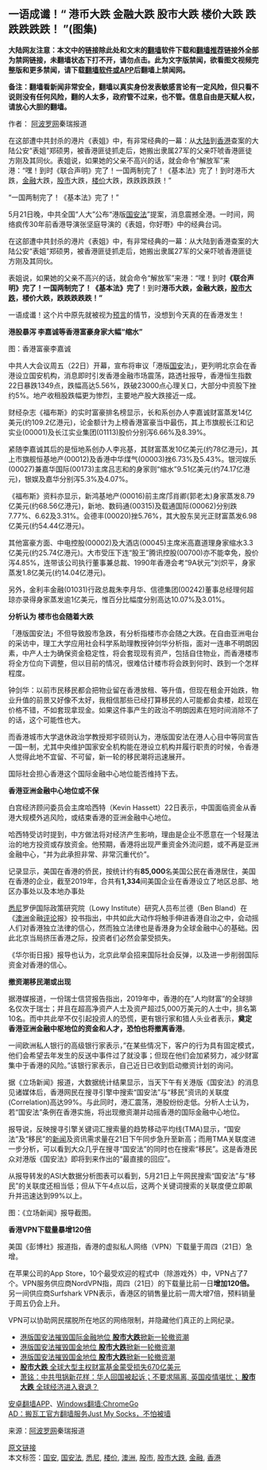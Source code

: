  <h2>一语成谶！“ 港币大跌 金融大跌 股市大跌 楼价大跌 跌跌跌跌跌！ ”(图集)</h2> <p class="notice"><b>大陆网友注意：本文中的链接除此处和文末的<a href="https://github.com/bannedbook/fanqiang" >翻墙</a>软件下载和<a href="https://github.com/killgcd/justmysocks/blob/master/README.md">翻墙推荐</a>链接外全部为禁网链接，未翻墙状态下打不开，请勿点击。此为文字版禁闻，欲看图文视频完整版和更多禁闻，请下载<a href="https://github.com/bannedbook/fanqiang">翻墙软件或APP</a>后翻墙上禁闻网。</p><p>备注：翻墙看新闻非常安全，翻墙以真实身份发表敏感言论有一定风险，但只看不说则没有任何风险，翻的人太多，政府管不过来，也不管。信息自由是天赋人权，请放心大胆的翻墙。</b></p>  <div class="entry"> <p>作者： <span class='wp_keywordlink_affiliate'><a href="https://www.aboluowang.com/" title="阿波罗网" target="_blank">阿波罗网</a></span>秦瑞报道</p> <p id="summary">在这部遭中共封杀的港片《表姐》中，有非常经典的一幕：从<span class='wp_keywordlink_affiliate'><a href="https://www.bannedbook.org/" title="大陆" target="_blank">大陆</a></span>到<a href="https://www.bannedbook.org/bnews/tag/%e9%a6%99%e6%b8%af/" class="st_tag internal_tag" rel="tag" title="标签 香港 下的日志">香港</a>查案的大陆公安“表姐”郑硕男，被香港匪徒抓走后，她搬出隶属27军的父亲吓唬香港匪徒方刚及其同伙。表姐说，如果她的父亲不高兴的话，就会命令“解放军”来港：“嘿！到时《联合声明》完了！一国两制完了！《基本法》完了！到时港币大跌，<a href="https://www.bannedbook.org/bnews/tag/%E9%87%91%E8%9E%8D/" class="st_tag internal_tag" rel="tag" title="标签 金融 下的日志">金融</a>大跌，<a href="https://www.bannedbook.org/bnews/tag/%e8%82%a1%e5%b8%82/" class="st_tag internal_tag" rel="tag" title="标签 股市 下的日志">股市</a>大跌，<a href="https://www.bannedbook.org/bnews/tag/%E6%A5%BC%E4%BB%B7/" class="st_tag internal_tag" rel="tag" title="标签 楼价 下的日志">楼价</a>大跌，跌跌跌跌跌！”</p> <p id="conimg">“一国两制完了！《基本法》完了！”</p> <p>5月21日晚，中共全国“人大”公布“港版<a href="https://www.bannedbook.org/bnews/tag/%e5%9b%bd%e5%ae%89%e6%b3%95/" class="st_tag internal_tag" rel="tag" title="标签 国安法 下的日志">国安法</a>”提案，消息震撼全港。一时间，网络疯传30年前香港导演张坚庭导演的《表姐，你好嘢》中的经典台词。</p> <p>在这部遭中共封杀的港片《表姐》中，有非常经典的一幕：从大陆到香港查案的大陆公安“表姐”郑硕男，被香港匪徒抓走后，她搬出隶属27军的父亲吓唬香港匪徒方刚及其同伙。</p> <p>表姐说，如果她的父亲不高兴的话，就会命令“解放军”来港：“嘿！到时<strong>《联合声明》完了！一国两制完了！《基本法》完了</strong>！到时<strong>港币大跌，金融大跌，<a href="https://www.bannedbook.org/bnews/tag/%E8%82%A1%E5%B8%82%E5%A4%A7%E8%B7%8C/" class="st_tag internal_tag" rel="tag" title="标签 股市大跌 下的日志">股市大跌</a>，楼价大跌，跌跌跌跌跌！”</strong></p> <p>一语成谶！这个片中原先就被视为<span class='wp_keywordlink'><a href="https://www.bannedbook.org/forum5/" title="预言玄学禁书下载" rel="nofollow">预言</a></span>的情节，没想到今天真的在香港发生！</p> <p><strong><span>港股暴泻 李嘉诚等香港富豪身家大幅“缩水”</span></strong></p> <p>图：香港富豪李嘉诚</p>  <p>中共人大会议周五（22日）开幕，宣布将审议「港版<a href="https://www.bannedbook.org/bnews/tag/%E5%9B%BD%E5%AE%89/" class="st_tag internal_tag" rel="tag" title="标签 国安 下的日志">国安</a>法」，更列明北京会在香港设立国安机构，消息即时引发香港金融市场震荡，路透社报导，香港恒生指数22日暴跌1349点，跌幅高达5.56%，跌破23000点心理关口，大部分中资股下挫约5%。地产收租股跌幅更为惨烈，主要地产股大跌接近一成。</p> <p>财经杂志《福布斯》的实时富豪排名榜显示，长和系创办人李嘉诚财富蒸发14亿美元(约109.2亿港元)，论金额计为上榜香港富豪当中最伤，其上市旗舰长江和记实业(00001)及长江实业集团(01113)股价分别泻6.66%及8.39%。</p> <p>紧随李嘉诚其后的是恒地系创办人李兆基，其财富蒸发10亿美元(约78亿港元)，其上市旗舰恒基地产(00012)及香港中华煤气(00003)挫6.73%及5.43%。银河娱乐(00027)兼嘉华国际(00173)主席吕志和的身家则“缩水”9.51亿美元(约74.17亿港元)，银娱及嘉华分别泻5.3%及4.07%。</p> <p>《福布斯》资料亦显示，新鸿基地产(00016)前主席邝肖卿(郭老太)身家蒸发8.79亿美元(约68.56亿港元)，新地、数码通(00315)及载通国际(00062)分别跌7.77%、6.62及3.31%。会德丰(00020)挫5.76%，其大股东吴光正财富蒸发6.98亿美元(约54.44亿港元)。</p> <p>其他富豪方面、中电控股(00002)及大酒店(00045)主席米高嘉道理身家缩水3.3亿美元(约25.74亿港元)。大市受压下连“股王”腾讯控股(00700)亦不能幸免，股价泻4.85%，连带该公司执行董事兼总裁、1990年香港会考“9A状元”刘炽平，身家蒸发1.8亿美元(约14.04亿港元)。</p> <p>另外，金利丰金融(01031)行政总裁朱李月华、信德集团(00242)董事总经理何超琼亦录得身家蒸发逾1亿美元，惟百分比幅度分别高达10.07%及3.01%。</p> <p><strong><span>分析认为 楼市也会随着大跌</span></strong></p> <p>「港版国安法」不但导致股市急跌，有分析指楼市亦会随之大跌。在自由亚洲电台的采访中，理工大学应用社会科学系助理教授钟剑华分析指，面对一连串不明朗因素，中产人士为确保资金稳定性，将会套现现有资产，包括自住物业，而香港楼市将全方位向下调整，但以目前的情况，很难估计楼市将会跌到何时、跌到一个怎样程度。</p> <p>钟剑华：以前市民移民都会把物业留在香港放租、等升值，但现在租金开始跌，物业升值的前景又好像不太好，我相信那些已经打算移民的人可能都会卖楼，趁现在价格不错，不如套现拿现金。如果这件事产生的政治不明朗因素在短时间消除不了的话，这个可能性也大。</p>  <p>而香港城市大学退休政治学教授郑宇硕则认为，港版国安法在港人心目中等同宣告一国一制，尤其中央维护国家安全机构能在港设立机构并履行职责的时候，令香港人觉得此地不宜留、不可留，新一轮的移民潮将迅速展开。</p> <p>国际社会担心香港这个国际金融中心地位能否维持下去。</p> <p><strong><span>香港亚洲金融中心地位或不保</span></strong></p> <p>白宫经济顾问委员会主席哈西特（Kevin Hassett）22日表示，中国面临资金从香港大规模外逃风险，或结束香港的亚洲金融中心地位。</p> <p>哈西特受访时提到，中方做法将对经济产生影响，理由是企业不愿意在一个轻蔑法治的地方投资或存放资金。他预期，香港将出现严重资金外流问题，或不再是亚洲金融中心，“并为此承担非常、非常沉重代价”。</p> <p>记录显示，美国在香港的侨民，按统计约有<strong>85,000</strong>名美国公民在香港居住，美国在香港的企业，截至2019年，合共有<strong>1,334</strong>间美国企业在香港设立了地区总部、地区办事处以及本地办事处</p> <p><a href="https://www.bannedbook.org/bnews/tag/%e6%82%89%e5%b0%bc/" class="st_tag internal_tag" rel="tag" title="标签 悉尼 下的日志">悉尼</a>罗伊国际政策研究院（Lowy Institute）研究人员布兰德（Ben Bland）在《<a href="https://www.bannedbook.org/bnews/tag/%e6%be%b3%e6%b4%b2/" class="st_tag internal_tag" rel="tag" title="标签 澳洲 下的日志">澳洲</a>金融<span class='wp_keywordlink_affiliate'><a href="https://www.bannedbook.org/bnews/comments/" title="新闻评论" target="_blank">评论</a></span>报》投书指出，中共如此大动作将触手伸进香港自治之中，会动摇人们对香港独立法律的信心，然而独立法律也是香港身为全球金融中心的基础。因此北京当局挤压香港之际，投资者们必然会蒙受损失。</p> <p>《华尔街日报》报导也认为，北京此举会招来国际社会反弹，以及进一步削弱国际资金对香港的信心。</p> <p><strong><span>撤资潮移民潮或出现</span></strong></p>  <p>据港媒报道，一份瑞士信贷报告指出，2019年中，香港的在&#8221;人均财富&#8221;的全球排名仅次于瑞士；并且在超高净资产人士及资产超过5,000万美元的人士中，排名第10名。而中共此举不仅引起投资人的恐慌，更有银行家和猎人头业者表示，<strong>奠定香港亚洲金融中枢地位的资金和人才，恐怕也将撤离香港</strong>。</p> <p>一间欧洲私人银行的高级银行家表示，&#8221;在某些情况下，客户的行为具有固定模式，他们会希望去年发生的反送中事件过了就没事；但现在他们会加紧努力，减少财富集中于香港的风险。&#8221;该银行家表示，自己近日已收到启动撤资计划的询问。</p> <p>据《立场新闻》报道，大数据统计结果显示，当天下午有关港版《国安法》的消息见诸媒体后，香港网民在搜寻引擎中搜索“国安法”与“移民”资讯的关联度(Correlation)高达99%。与此同时，港汇震荡，港股纷纷走低。分析人士认为，若“国安法”条例在香港实施，将出现撤资潮并动摇香港的国际金融中心地位。</p> <p>报导说，反映搜寻引擎关键词汇搜索量的趋势移动平均线(TMA)显示，“国安法”及“移民”的<span class='wp_keywordlink_affiliate'><a href="https://www.bannedbook.org/" title="新闻">新闻</a></span>及资讯需求量在21日下午同步急升至新高；而用TMA关联度进一步分析，可以看到大众几乎在搜寻“国安法”的同时也在搜索“移民”。这是香港民众对港版《国安法》即将到来作出的“最直接的回应”。</p> <p>从报导转发的ASI大数据分析图表可以看到，5月21日上午网民搜索“国安法”与“移民”的关联度还相当低；但从下午4点以后，这两个关键词搜索的关联度便立即飙升并迅速达到99%以上。</p> <p>图：《立场新闻》报导截图。</p> <p><strong><span>香港VPN下载量暴增120倍</span></strong></p> <p>美国《彭博社》报道指，香港的虚拟私人网络（VPN）下载量于周四（21日）急增。</p> <p>在苹果公司的App Store，10个最受欢迎的程式中（除游戏外）中，VPN占了7个。VPN服务供应商NordVPN指，周四（21日）的下载量比前一日<strong>增加120倍。</strong>另一间供应商Surfshark VPN表示，香港区的销售量比前一周大增7倍，预料销量于周五仍会上升。</p>  <p>VPN可以协助网民摆脱所在地区的网络限制，并隐藏他们真正的上网纪录。</p> <ul class='op-related-articles' title='相关阅读'> <li><a href='https://www.bannedbook.org/bnews/headline/20200522/1332758.html' target='_blank'>港版国安法摧毁国际金融地位   <b>股市大跌</b>掀新一轮撤资潮</a></li> <li><a href='https://www.bannedbook.org/bnews/baitai/20200522/1332715.html' target='_blank'>港版国安法摧毁国金地位 <b>股市大跌</b>掀新一轮撤资潮</a></li> <li><a href='https://www.bannedbook.org/bnews/headline/20200522/1332709.html' target='_blank'>港版国安法摧毁国金地位   <b>股市大跌</b>掀新一轮撤资潮</a></li> <li><a href='https://www.bannedbook.org/bnews/cnnews/20200421/1316195.html' target='_blank'><b>股市大跌</b> 全球大型主权财富基金蒙受损失670亿美元</a></li> <li><a href='https://www.bannedbook.org/bnews/cbnews/20200318/1295513.html' target='_blank'>萧铭：中共甩锅新花样：华人回国被起诉；不要求隔离, 英国疫情堪忧； <b>股市大跌</b> 全球经济进入衰退？ </a></li> </ul> <div class="texttj"> <a href="https://github.com/bannedbook/fanqiang/wiki/%E7%A6%81%E9%97%BB%E7%BD%91%E5%AE%89%E5%8D%93%E7%BF%BB%E5%A2%99%E6%96%B0%E9%97%BBAPP" target="_blank">安卓翻墙APP</a>、<a href="https://github.com/bannedbook/fanqiang/wiki/Chrome%E4%B8%80%E9%94%AE%E7%BF%BB%E5%A2%99%E5%8C%85" target="_blank">Windows翻墙:ChromeGo</a><br/> <a href="https://github.com/killgcd/justmysocks/blob/master/README.md" target="_blank">AD：搬瓦工官方翻墙服务Just My Socks，不怕被墙</a> </div><p> 来源：<a href="https://www.aboluowang.com/2020/0523/1454938.html" target="_blank">阿波罗网</a>秦瑞报道 </p><a name='sharetosocial'></a>         <div><a href='https://www.bannedbook.org/bnews/topimagenews/20200523/1333071.html'>原文链接</a></div>  </div><!--END ENTRY--> <div class="postfooter"> <div>本文标签：<a href="https://www.bannedbook.org/bnews/tag/%E5%9B%BD%E5%AE%89/" rel="tag">国安</a>, <a href="https://www.bannedbook.org/bnews/tag/%e5%9b%bd%e5%ae%89%e6%b3%95/" rel="tag">国安法</a>, <a href="https://www.bannedbook.org/bnews/tag/%e6%82%89%e5%b0%bc/" rel="tag">悉尼</a>, <a href="https://www.bannedbook.org/bnews/tag/%E6%A5%BC%E4%BB%B7/" rel="tag">楼价</a>, <a href="https://www.bannedbook.org/bnews/tag/%e6%be%b3%e6%b4%b2/" rel="tag">澳洲</a>, <a href="https://www.bannedbook.org/bnews/tag/%e8%82%a1%e5%b8%82/" rel="tag">股市</a>, <a href="https://www.bannedbook.org/bnews/tag/%E8%82%A1%E5%B8%82%E5%A4%A7%E8%B7%8C/" rel="tag">股市大跌</a>, <a href="https://www.bannedbook.org/bnews/tag/%E9%87%91%E8%9E%8D/" rel="tag">金融</a>, <a href="https://www.bannedbook.org/bnews/tag/%e9%a6%99%e6%b8%af/" rel="tag">香港</a></div>  </div><!--END POSTFOOTER--> 